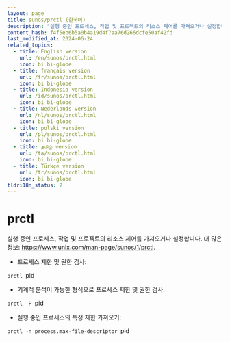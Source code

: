 ```yaml
---
layout: page
title: sunos/prctl (한국어)
description: "실행 중인 프로세스, 작업 및 프로젝트의 리소스 제어를 가져오거나 설정합니다."
content_hash: f4f5eb6b5a0b4a19d4f7aa76d266dcfe50af42fd
last_modified_at: 2024-06-24
related_topics:
  - title: English version
    url: /en/sunos/prctl.html
    icon: bi bi-globe
  - title: français version
    url: /fr/sunos/prctl.html
    icon: bi bi-globe
  - title: Indonesia version
    url: /id/sunos/prctl.html
    icon: bi bi-globe
  - title: Nederlands version
    url: /nl/sunos/prctl.html
    icon: bi bi-globe
  - title: polski version
    url: /pl/sunos/prctl.html
    icon: bi bi-globe
  - title: தமிழ் version
    url: /ta/sunos/prctl.html
    icon: bi bi-globe
  - title: Türkçe version
    url: /tr/sunos/prctl.html
    icon: bi bi-globe
tldri18n_status: 2
---
```

# prctl

실행 중인 프로세스, 작업 및 프로젝트의 리소스 제어를 가져오거나 설정합니다.
더 많은 정보: <https://www.unix.com/man-page/sunos/1/prctl>.

- 프로세스 제한 및 권한 검사:

`prctl `<span class="tldr-var badge badge-pill bg-dark-lm bg-white-dm text-white-lm text-dark-dm font-weight-bold">pid</span>

- 기계적 분석이 가능한 형식으로 프로세스 제한 및 권한 검사:

`prctl -P `<span class="tldr-var badge badge-pill bg-dark-lm bg-white-dm text-white-lm text-dark-dm font-weight-bold">pid</span>

- 실행 중인 프로세스의 특정 제한 가져오기:

`prctl -n process.max-file-descriptor `<span class="tldr-var badge badge-pill bg-dark-lm bg-white-dm text-white-lm text-dark-dm font-weight-bold">pid</span>
